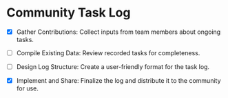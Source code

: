

# Community Task Log

- [x] Gather Contributions: Collect inputs from team members about ongoing tasks.
- [ ] Compile Existing Data: Review recorded tasks for completeness.

- [ ] Design Log Structure: Create a user-friendly format for the task log.

- [x] Implement and Share: Finalize the log and distribute it to the community for use.